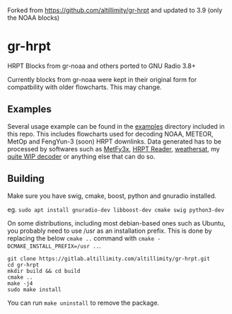Forked from https://github.com/altillimity/gr-hrpt and updated to 3.9 (only the NOAA blocks)

# gr-hrpt

HRPT Blocks from gr-noaa and others ported to GNU Radio 3.8+

Currently blocks from gr-noaa were kept in their original form for compatbility with older flowcharts. This may change.

## Examples

Several usage example can be found in the [examples](https://github.com/altillimity/gr-hrpt/tree/master/examples) directory included in this repo. This includes flowcharts used for decoding NOAA, METEOR, MetOp and FengYun-3 (soon) HRPT downlinks. Data generated has to be processed by softwares such as [MetFy3x](http://www.sat.cc.ua/page5.html), [HRPT Reader](https://www.satsignal.eu/software/hrpt.htm), [weathersat](https://github.com/rocketscientist-fred/weathersat), my [quite WIP decoder](https://gitlab.altillimity.com/altillimity/hrpt-decoder) or anything else that can do so.

## Building

Make sure you have swig, cmake, boost, python and gnuradio installed.

eg. `sudo apt install gnuradio-dev libboost-dev cmake swig python3-dev`

On some distributions, including most debian-based ones such as Ubuntu, you probably need to use /usr as an installation prefix. This is done by replacing the below `cmake ..` command with `cmake -DCMAKE_INSTALL_PREFIX=/usr ..`.

```
git clone https://gitlab.altillimity.com/altillimity/gr-hrpt.git
cd gr-hrpt
mkdir build && cd build
cmake ..
make -j4
sudo make install
```


You can run `make uninstall` to remove the package.
